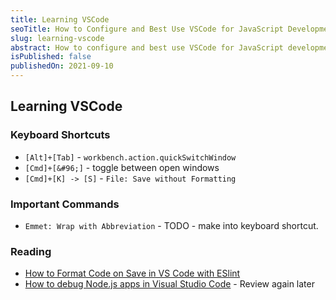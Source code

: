 ```yaml
---
title: Learning VSCode
seoTitle: How to Configure and Best Use VSCode for JavaScript Development
slug: learning-vscode
abstract: How to configure and best use VSCode for JavaScript development
isPublished: false
publishedOn: 2021-09-10
---
```


## Learning VSCode

### Keyboard Shortcuts

- `[Alt]+[Tab]` - `workbench.action.quickSwitchWindow`
- `[Cmd]+[&#96;]` - toggle between open windows
- `[Cmd]+[K] -> [S]` - `File: Save without Formatting`

### Important Commands

- `Emmet: Wrap with Abbreviation` - TODO - make into keyboard shortcut.

### Reading

- [How to Format Code on Save in VS Code with ESlint](https://www.aleksandrhovhannisyan.com/blog/format-code-on-save-vs-code-eslint/)
- [How to debug Node.js apps in Visual Studio Code](https://blog.logrocket.com/how-to-debug-node-js-apps-in-visual-studio-code/) - Review again later
